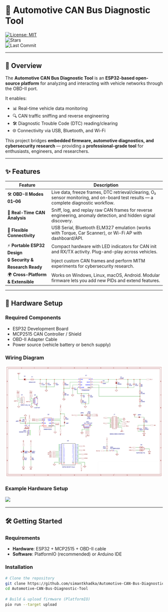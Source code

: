 # 🚗 Automotive CAN Bus Diagnostic Tool  

[![License: MIT](https://img.shields.io/badge/License-MIT-green.svg)](LICENSE)  
![Stars](https://img.shields.io/github/stars/simantkhadka/Automotive-CAN-Bus-Diagnostic-Tool?style=social)  
![Last Commit](https://img.shields.io/github/last-commit/simantkhadka/Automotive-CAN-Bus-Diagnostic-Tool)  

---

## 📖 Overview  

The **Automotive CAN Bus Diagnostic Tool** is an **ESP32-based open-source platform** for analyzing and interacting with vehicle networks through the OBD-II port.  

It enables:  
- 📊 Real-time vehicle data monitoring  
- 🔍 CAN traffic sniffing and reverse engineering  
- 🛠️ Diagnostic Trouble Code (DTC) reading/clearing  
- 🌐 Connectivity via USB, Bluetooth, and Wi-Fi  

This project bridges **embedded firmware, automotive diagnostics, and cybersecurity research** — providing a **professional-grade tool** for enthusiasts, engineers, and researchers.  

---

## ✨ Features  

| Feature | Description |
|---------|-------------|
| 🛠️ **OBD-II Modes 01–06** | Live data, freeze frames, DTC retrieval/clearing, O₂ sensor monitoring, and on-board test results — a complete diagnostic workflow. |
| 📡 **Real-Time CAN Analysis** | Sniff, log, and replay raw CAN frames for reverse engineering, anomaly detection, and hidden signal discovery. |
| 🔗 **Flexible Connectivity** | USB Serial, Bluetooth ELM327 emulation (works with Torque, Car Scanner), or Wi-Fi AP with dashboard/API. |
| ⚡ **Portable ESP32 Design** | Compact hardware with LED indicators for CAN init and RX/TX activity. Plug-and-play across vehicles. |
| 🔒 **Security & Research Ready** | Inject custom CAN frames and perform MITM experiments for cybersecurity research. |
| 🌍 **Cross-Platform & Extensible** | Works on Windows, Linux, macOS, Android. Modular firmware lets you add new PIDs and extend features. |

---

## 🔌 Hardware Setup  

### Required Components  
- ESP32 Development Board  
- MCP2515 CAN Controller / Shield  
- OBD-II Adapter Cable  
- Power source (vehicle battery or bench supply)  

### Wiring Diagram  
<img src="schematic-esp32-shield-can.jpg" alt="ESP32-MCP2515 CAN Shield Schematic" width="600">

### Example Hardware Setup  
<img src="docs/images/device_setup.jpg" width="500">  

---

## 🛠️ Getting Started  

### Requirements  
- **Hardware**: ESP32 + MCP2515 + OBD-II cable  
- **Software**: PlatformIO (recommended) or Arduino IDE  

### Installation  

```bash
# Clone the repository
git clone https://github.com/simantkhadka/Automotive-CAN-Bus-Diagnostic-Tool.git
cd Automotive-CAN-Bus-Diagnostic-Tool

# Build & upload firmware (PlatformIO)
pio run --target upload
